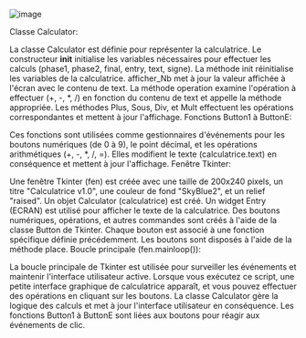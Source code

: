 ![image](https://github.com/MathisCastell/Calculatrice/assets/148212506/c85a031a-bdef-49e3-b712-bb97f4d6c54d)


Classe Calculator:

La classe Calculator est définie pour représenter la calculatrice.
Le constructeur __init__ initialise les variables nécessaires pour effectuer les calculs (phase1, phase2, final, entry, text, signe).
La méthode init réinitialise les variables de la calculatrice.
afficher_Nb met à jour la valeur affichée à l'écran avec le contenu de text.
La méthode operation examine l'opération à effectuer (+, -, *, /) en fonction du contenu de text et appelle la méthode appropriée.
Les méthodes Plus, Sous, Div, et Mult effectuent les opérations correspondantes et mettent à jour l'affichage.
Fonctions Button1 à ButtonE:

Ces fonctions sont utilisées comme gestionnaires d'événements pour les boutons numériques (de 0 à 9), le point décimal, et les opérations arithmétiques (+, -, *, /, =).
Elles modifient le texte (calculatrice.text) en conséquence et mettent à jour l'affichage.
Fenêtre Tkinter:

Une fenêtre Tkinter (fen) est créée avec une taille de 200x240 pixels, un titre "Calculatrice v1.0", une couleur de fond "SkyBlue2", et un relief "raised".
Un objet Calculator (calculatrice) est créé.
Un widget Entry (ECRAN) est utilisé pour afficher le texte de la calculatrice.
Des boutons numériques, opérations, et autres commandes sont créés à l'aide de la classe Button de Tkinter. Chaque bouton est associé à une fonction spécifique définie précédemment.
Les boutons sont disposés à l'aide de la méthode place.
Boucle principale (fen.mainloop()):

La boucle principale de Tkinter est utilisée pour surveiller les événements et maintenir l'interface utilisateur active.
Lorsque vous exécutez ce script, une petite interface graphique de calculatrice apparaît, et vous pouvez effectuer des opérations en cliquant sur les boutons. La classe Calculator gère la logique des calculs et met à jour l'interface utilisateur en conséquence. Les fonctions Button1 à ButtonE sont liées aux boutons pour réagir aux événements de clic.
